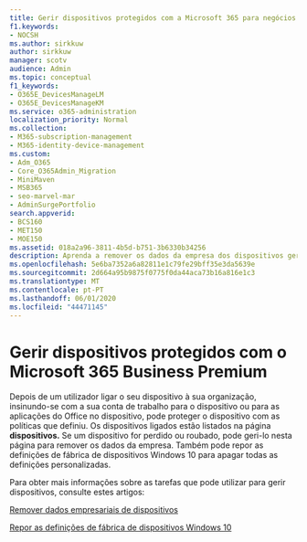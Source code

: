 ```yaml
---
title: Gerir dispositivos protegidos com a Microsoft 365 para negócios
f1.keywords:
- NOCSH
ms.author: sirkkuw
author: sirkkuw
manager: scotv
audience: Admin
ms.topic: conceptual
f1_keywords:
- O365E_DevicesManageLM
- O365E_DevicesManageKM
ms.service: o365-administration
localization_priority: Normal
ms.collection:
- M365-subscription-management
- M365-identity-device-management
ms.custom:
- Adm_O365
- Core_O365Admin_Migration
- MiniMaven
- MSB365
- seo-marvel-mar
- AdminSurgePortfolio
search.appverid:
- BCS160
- MET150
- MOE150
ms.assetid: 018a2a96-3811-4b5d-b751-3b6330b34256
description: Aprenda a remover os dados da empresa dos dispositivos geridos através de políticas de proteção, bem como a redefinir os dispositivos do Windows 10 para as suas definições de fábrica.
ms.openlocfilehash: 5e6ba7352a6a82811e1c79fe29bff35e3da5639e
ms.sourcegitcommit: 2d664a95b9875f0775f0da44aca73b16a816e1c3
ms.translationtype: MT
ms.contentlocale: pt-PT
ms.lasthandoff: 06/01/2020
ms.locfileid: "44471145"
---
```

# <a name="manage-protected-devices-with-microsoft-365-business-premium"></a>Gerir dispositivos protegidos com o Microsoft 365 Business Premium

Depois de um utilizador ligar o seu dispositivo à sua organização, insinundo-se com a sua conta de trabalho para o dispositivo ou para as aplicações do Office no dispositivo, pode proteger o dispositivo com as políticas que definiu. Os dispositivos ligados estão listados na página **dispositivos.** Se um dispositivo for perdido ou roubado, pode geri-lo nesta página para remover os dados da empresa. Também pode repor as definições de fábrica de dispositivos Windows 10 para apagar todas as definições personalizadas. 

Para obter mais informações sobre as tarefas que pode utilizar para gerir dispositivos, consulte estes artigos: 
  
[Remover dados empresariais de dispositivos](remove-company-data.md)
  
[Repor as definições de fábrica de dispositivos Windows 10](reset-devices-to-factory-settings.md)
  

